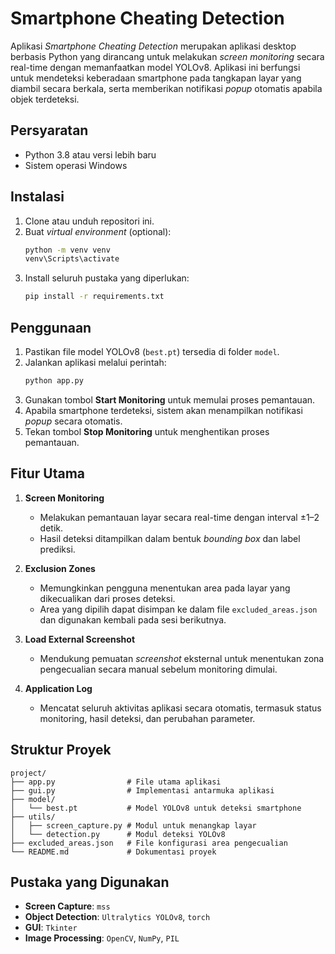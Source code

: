 # Smartphone Cheating Detection  

Aplikasi *Smartphone Cheating Detection* merupakan aplikasi desktop berbasis Python yang dirancang untuk melakukan *screen monitoring* secara real-time dengan memanfaatkan model YOLOv8. Aplikasi ini berfungsi untuk mendeteksi keberadaan smartphone pada tangkapan layar yang diambil secara berkala, serta memberikan notifikasi *popup* otomatis apabila objek terdeteksi.  

## Persyaratan  

- Python 3.8 atau versi lebih baru  
- Sistem operasi Windows  

## Instalasi  

1. Clone atau unduh repositori ini.  
2. Buat *virtual environment* (optional):  
   ```bash
   python -m venv venv
   venv\Scripts\activate
   ```  
3. Install seluruh pustaka yang diperlukan:  
   ```bash
   pip install -r requirements.txt
   ```  

## Penggunaan  

1. Pastikan file model YOLOv8 (`best.pt`) tersedia di folder `model`.  
2. Jalankan aplikasi melalui perintah:  
   ```bash
   python app.py
   ```  
3. Gunakan tombol **Start Monitoring** untuk memulai proses pemantauan.  
4. Apabila smartphone terdeteksi, sistem akan menampilkan notifikasi *popup* secara otomatis.  
5. Tekan tombol **Stop Monitoring** untuk menghentikan proses pemantauan.  

## Fitur Utama  

1. **Screen Monitoring**  
   - Melakukan pemantauan layar secara real-time dengan interval ±1–2 detik.  
   - Hasil deteksi ditampilkan dalam bentuk *bounding box* dan label prediksi.  

2. **Exclusion Zones**  
   - Memungkinkan pengguna menentukan area pada layar yang dikecualikan dari proses deteksi.  
   - Area yang dipilih dapat disimpan ke dalam file `excluded_areas.json` dan digunakan kembali pada sesi berikutnya.  

3. **Load External Screenshot**  
   - Mendukung pemuatan *screenshot* eksternal untuk menentukan zona pengecualian secara manual sebelum monitoring dimulai.  

4. **Application Log**  
   - Mencatat seluruh aktivitas aplikasi secara otomatis, termasuk status monitoring, hasil deteksi, dan perubahan parameter.  

## Struktur Proyek  

```
project/
├── app.py                # File utama aplikasi
├── gui.py                # Implementasi antarmuka aplikasi
├── model/
│   └── best.pt           # Model YOLOv8 untuk deteksi smartphone
├── utils/
│   ├── screen_capture.py # Modul untuk menangkap layar
│   └── detection.py      # Modul deteksi YOLOv8
├── excluded_areas.json   # File konfigurasi area pengecualian
└── README.md             # Dokumentasi proyek
```  

## Pustaka yang Digunakan  

- **Screen Capture**: `mss`  
- **Object Detection**: `Ultralytics YOLOv8`, `torch`  
- **GUI**: `Tkinter`  
- **Image Processing**: `OpenCV`, `NumPy`, `PIL`  
